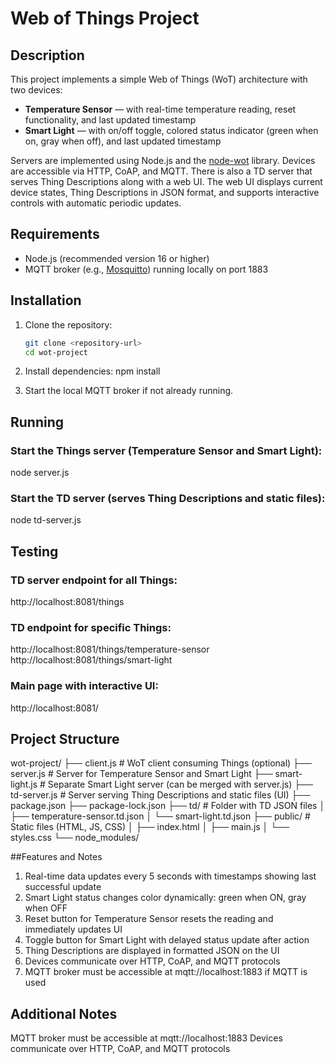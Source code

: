 # Web of Things Project

## Description

This project implements a simple Web of Things (WoT) architecture with two 
devices:  
- **Temperature Sensor** — with real-time temperature reading, reset functionality, and last updated timestamp
- **Smart Light** — with on/off toggle, colored status indicator (green when on, gray when off), and last updated timestamp

Servers are implemented using Node.js and the 
[node-wot](https://github.com/eclipse/thingweb.node-wot) library. Devices 
are accessible via HTTP, CoAP, and MQTT. There is also a TD server that serves Thing Descriptions along with a web UI.
The web UI displays current device states, Thing Descriptions in JSON format, and supports interactive controls with automatic periodic updates.


## Requirements

- Node.js (recommended version 16 or higher)  
- MQTT broker (e.g., [Mosquitto](https://mosquitto.org/)) running locally 
on port 1883


## Installation

1. Clone the repository:  
   ```bash
   git clone <repository-url>
   cd wot-project
   ``` 

2. Install dependencies:
npm install

3. Start the local MQTT broker if not already running.


## Running

### Start the Things server (Temperature Sensor and Smart Light):
node server.js

### Start the TD server (serves Thing Descriptions and static files):
node td-server.js


## Testing

### TD server endpoint for all Things:
http://localhost:8081/things

### TD endpoint for specific Things:
http://localhost:8081/things/temperature-sensor
http://localhost:8081/things/smart-light

### Main page with interactive UI:
http://localhost:8081/


## Project Structure
wot-project/
├── client.js             # WoT client consuming Things (optional)
├── server.js             # Server for Temperature Sensor and Smart Light
├── smart-light.js        # Separate Smart Light server (can be merged with server.js)
├── td-server.js          # Server serving Thing Descriptions and static files (UI)
├── package.json
├── package-lock.json
├── td/                   # Folder with TD JSON files
│   ├── temperature-sensor.td.json
│   └── smart-light.td.json
├── public/               # Static files (HTML, JS, CSS)
│   ├── index.html
│   ├── main.js
│   └── styles.css
└── node_modules/


##Features and Notes

1. Real-time data updates every 5 seconds with timestamps showing last successful update
2. Smart Light status changes color dynamically: green when ON, gray when OFF
3. Reset button for Temperature Sensor resets the reading and immediately updates UI
4. Toggle button for Smart Light with delayed status update after action
5. Thing Descriptions are displayed in formatted JSON on the UI
6. Devices communicate over HTTP, CoAP, and MQTT protocols
7. MQTT broker must be accessible at mqtt://localhost:1883 if MQTT is used


## Additional Notes
MQTT broker must be accessible at mqtt://localhost:1883
Devices communicate over HTTP, CoAP, and MQTT protocols
